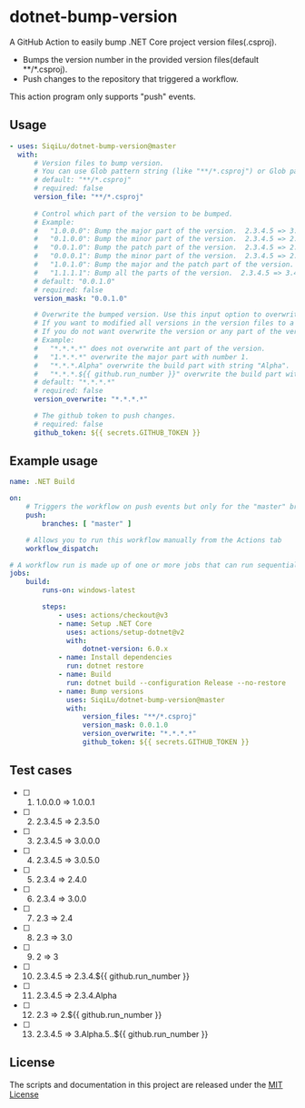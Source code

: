 # dotnet-bump-version

A GitHub Action to easily bump .NET Core project version files(.csproj).

-   Bumps the version number in the provided version files(default **/*.csproj).
-   Push changes to the repository that triggered a workflow.

This action program only supports "push" events.

## Usage

<!-- start usage -->

```yaml
- uses: SiqiLu/dotnet-bump-version@master
  with:
      # Version files to bump version. 
      # You can use Glob pattern string (like "**/*.csproj") or Glob patterns array json string (like "["**/*.csproj", "v1.version", "**/*.version.json", "!v2.version.json"]"). # # Patterns supported by Globby are supported. Leading ! changes the meaning of an include pattern to exclude.
      # default: "**/*.csproj"
      # required: false
      version_file: "**/*.csproj"
      
      # Control which part of the version to be bumped. 
      # Example:
      #   "1.0.0.0": Bump the major part of the version.  2.3.4.5 => 3.0.0.0
      #   "0.1.0.0": Bump the minor part of the version.  2.3.4.5 => 2.4.0.0
      #   "0.0.1.0": Bump the patch part of the version.  2.3.4.5 => 2.3.5.0
      #   "0.0.0.1": Bump the minor part of the version.  2.3.4.5 => 2.3.4.6
      #   "1.0.1.0": Bump the major and the patch part of the version.  2.3.4.5 => 3.0.5.0
      #   "1.1.1.1": Bump all the parts of the version.  2.3.4.5 => 3.4.5.6 
      # default: "0.0.1.0"
      # required: false
      version_mask: "0.0.1.0"

      # Overwrite the bumped version. Use this input option to overwrite the version or part of the version. 
      # If you want to modified all versions in the version files to a specifed version number, you should use this input option. 
      # If you do not want overwrite the version or any part of the version, you should just ignore this input option. 
      # Example:
      #   "*.*.*.*" does not overwrite ant part of the version.
      #   "1.*.*.*" overwrite the major part with number 1.
      #   "*.*.*.Alpha" overwrite the build part with string "Alpha".
      #   "*.*.*.${{ github.run_number }}" overwrite the build part with ${{ github.run_number }}.'
      # default: "*.*.*.*"
      # required: false
      version_overwrite: "*.*.*.*"

      # The github token to push changes.
      # required: false
      github_token: ${{ secrets.GITHUB_TOKEN }}
```

<!-- end usage -->

## Example usage

```yaml
name: .NET Build

on: 
    # Triggers the workflow on push events but only for the "master" branch
    push:
        branches: [ "master" ]

    # Allows you to run this workflow manually from the Actions tab
    workflow_dispatch:

# A workflow run is made up of one or more jobs that can run sequentially or in parallel
jobs:
    build:
        runs-on: windows-latest

        steps:
            - uses: actions/checkout@v3
            - name: Setup .NET Core
              uses: actions/setup-dotnet@v2
              with:
                  dotnet-version: 6.0.x
            - name: Install dependencies
              run: dotnet restore
            - name: Build
              run: dotnet build --configuration Release --no-restore
            - name: Bump versions
              uses: SiqiLu/dotnet-bump-version@master
              with:
                  version_files: "**/*.csproj"
                  version_mask: 0.0.1.0
                  version_overwrite: "*.*.*.*"
                  github_token: ${{ secrets.GITHUB_TOKEN }}
```

## Test cases

- [ ] 1. 1.0.0.0 => 1.0.0.1
- [ ] 2. 2.3.4.5 => 2.3.5.0
- [ ] 3. 2.3.4.5 => 3.0.0.0
- [ ] 4. 2.3.4.5 => 3.0.5.0
- [ ] 5. 2.3.4 => 2.4.0
- [ ] 6. 2.3.4 => 3.0.0
- [ ] 7. 2.3 => 2.4
- [ ] 8. 2.3 => 3.0
- [ ] 9. 2 => 3
- [ ] 10. 2.3.4.5 => 2.3.4.${{ github.run_number }}
- [ ] 11. 2.3.4.5 => 2.3.4.Alpha
- [ ] 12. 2.3 => 2.${{ github.run_number }}
- [ ] 13. 2.3.4.5 => 3.Alpha.5..${{ github.run_number }}

## License

The scripts and documentation in this project are released under the [MIT License](LICENSE)

